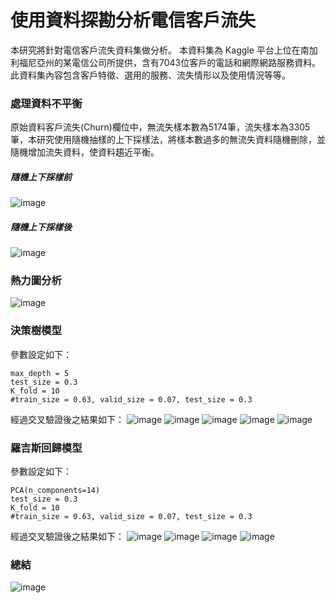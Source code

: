 # 使用資料探勘分析電信客戶流失
本研究將針對電信客戶流失資料集做分析。
本資料集為 Kaggle 平台上位在南加利福尼亞州的某電信公司所提供，含有7043位客戶的電話和網際網路服務資料。此資料集內容包含客戶特徵、選用的服務、流失情形以及使用情況等等。
### 處理資料不平衡
原始資料客戶流失(Churn)欄位中，無流失樣本數為5174筆，流失樣本為3305筆，本研究使用隨機抽樣的上下採樣法，將樣本數過多的無流失資料隨機刪除，並隨機增加流失資料，使資料趨近平衡。
##### 隨機上下採樣前
![image](https://github.com/shiayongshen/Analyzing_Telecom_Customer_Churn_with_Data_Mining/blob/main/dm_pic/before.jpg)
##### 隨機上下採樣後
![image](https://github.com/shiayongshen/Analyzing_Telecom_Customer_Churn_with_Data_Mining/blob/main/dm_pic/after.png)
### 熱力圖分析
![image](https://github.com/shiayongshen/Analyzing_Telecom_Customer_Churn_with_Data_Mining/blob/main/dm_pic/heat.png)
### 決策樹模型
參數設定如下：
```
max_depth = 5
test_size = 0.3
K_fold = 10
#train_size = 0.63, valid_size = 0.07, test_size = 0.3
```
經過交叉驗證後之結果如下：
![image](https://github.com/shiayongshen/Analyzing_Telecom_Customer_Churn_with_Data_Mining/blob/main/dm_pic/dt_ROC.png)
![image](https://github.com/shiayongshen/Analyzing_Telecom_Customer_Churn_with_Data_Mining/blob/main/dm_pic/dt_confusion_matrix.png)
![image](https://github.com/shiayongshen/Analyzing_Telecom_Customer_Churn_with_Data_Mining/blob/main/dm_pic/dt_recall_precision.png)
![image](https://github.com/shiayongshen/Analyzing_Telecom_Customer_Churn_with_Data_Mining/blob/main/dm_pic/dt_avg.png)
![image](https://github.com/shiayongshen/Analyzing_Telecom_Customer_Churn_with_Data_Mining/blob/main/dm_pic/dt.png)
### 羅吉斯回歸模型
參數設定如下：
```
PCA(n_components=14)
test_size = 0.3
K_fold = 10
#train_size = 0.63, valid_size = 0.07, test_size = 0.3
```
經過交叉驗證後之結果如下：
![image](https://github.com/shiayongshen/Analyzing_Telecom_Customer_Churn_with_Data_Mining/blob/main/dm_pic/log_ROC.png)
![image](https://github.com/shiayongshen/Analyzing_Telecom_Customer_Churn_with_Data_Mining/blob/main/dm_pic/log_confusion_matrix.png)
![image](https://github.com/shiayongshen/Analyzing_Telecom_Customer_Churn_with_Data_Mining/blob/main/dm_pic/log_recall_precision.png)
![image](https://github.com/shiayongshen/Analyzing_Telecom_Customer_Churn_with_Data_Mining/blob/main/dm_pic/LOG_avg.png)
### 總結

![image](https://github.com/shiayongshen/Analyzing_Telecom_Customer_Churn_with_Data_Mining/blob/main/dm_pic/dtVSlog.png)
